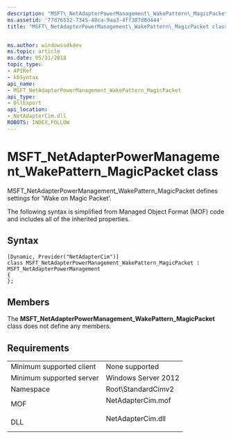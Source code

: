 ```yaml
---
description: "MSFT\_NetAdapterPowerManagement\_WakePattern\_MagicPacket defines settings for 'Wake on Magic Packet'."
ms.assetid: '77d76532-7345-48ca-9aa3-4ff387d8d444'
title: "MSFT\_NetAdapterPowerManagement\_WakePattern\_MagicPacket class"


ms.author: windowssdkdev
ms.topic: article
ms.date: 05/31/2018
topic_type: 
- APIRef
- kbSyntax
api_name: 
- MSFT_NetAdapterPowerManagement_WakePattern_MagicPacket
api_type: 
- DllExport
api_location: 
- NetAdapterCim.dll
ROBOTS: INDEX,FOLLOW
---
```


# MSFT\_NetAdapterPowerManagement\_WakePattern\_MagicPacket class

MSFT\_NetAdapterPowerManagement\_WakePattern\_MagicPacket defines settings for 'Wake on Magic Packet'.

The following syntax is simplified from Managed Object Format (MOF) code and includes all of the inherited properties.

## Syntax

``` syntax
[Dynamic, Provider("NetAdapterCim")]
class MSFT_NetAdapterPowerManagement_WakePattern_MagicPacket : MSFT_NetAdapterPowerManagement
{
};
```

## Members

The **MSFT\_NetAdapterPowerManagement\_WakePattern\_MagicPacket** class does not define any members.

## Requirements



|                                     |                                                                                              |
|-------------------------------------|----------------------------------------------------------------------------------------------|
| Minimum supported client<br/> | None supported<br/>                                                                    |
| Minimum supported server<br/> | Windows Server 2012<br/>                                                               |
| Namespace<br/>                | Root\\StandardCimv2<br/>                                                               |
| MOF<br/>                      | <dl> <dt>NetAdapterCim.mof</dt> </dl> |
| DLL<br/>                      | <dl> <dt>NetAdapterCim.dll</dt> </dl> |



 

 




